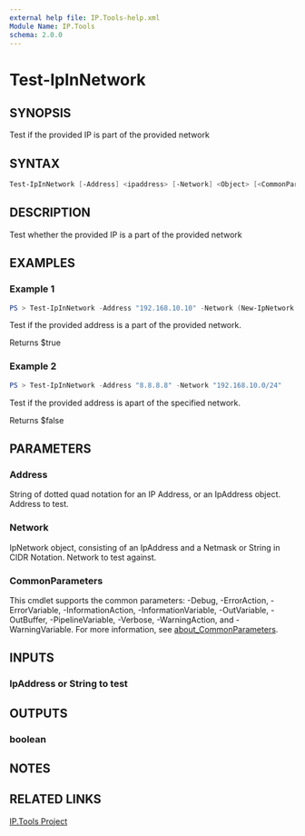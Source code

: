 ```yaml
---
external help file: IP.Tools-help.xml
Module Name: IP.Tools
schema: 2.0.0
---
```


# Test-IpInNetwork

## SYNOPSIS

Test if the provided IP is part of the provided network

## SYNTAX

```powershell
Test-IpInNetwork [-Address] <ipaddress> [-Network] <Object> [<CommonParameters>]
```

## DESCRIPTION

Test whether the provided IP is a part of the provided network

## EXAMPLES

### Example 1

```powershell
PS > Test-IpInNetwork -Address "192.168.10.10" -Network (New-IpNetwork "192.168.10.0/24")
```

Test if the provided address is a part of the provided network.

Returns $true

### Example 2

```powershell
PS > Test-IpInNetwork -Address "8.8.8.8" -Network "192.168.10.0/24"
```

Test if the provided address is apart of the specified network.

Returns $false

## PARAMETERS

### Address

String of dotted quad notation for an IP Address, or an IpAddress object.  Address to test.

### Network

IpNetwork object, consisting of an IpAddress and a Netmask or String in CIDR Notation.  Network to test against.

### CommonParameters

This cmdlet supports the common parameters: -Debug, -ErrorAction, -ErrorVariable, -InformationAction, -InformationVariable, -OutVariable, -OutBuffer, -PipelineVariable, -Verbose, -WarningAction, and -WarningVariable. For more information, see [about_CommonParameters](http://go.microsoft.com/fwlink/?LinkID=113216).

## INPUTS

### IpAddress or String to test

## OUTPUTS

### boolean

## NOTES

## RELATED LINKS

[IP.Tools Project](https://github.com/IPSecMSSP/ip.tools)
